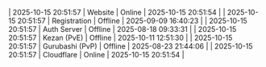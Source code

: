 | 2025-10-15 20:51:57 | Website | Online | 2025-10-15 20:51:54 |
| 2025-10-15 20:51:57 | Registration | Offline | 2025-09-09 16:40:23 |
| 2025-10-15 20:51:57 | Auth Server | Offline | 2025-08-18 09:33:31 |
| 2025-10-15 20:51:57 | Kezan (PvE) | Offline | 2025-10-11 12:51:30 |
| 2025-10-15 20:51:57 | Gurubashi (PvP) | Offline | 2025-08-23 21:44:06 |
| 2025-10-15 20:51:57 | Cloudflare | Online | 2025-10-15 20:51:54 |

